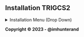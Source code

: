 ## Installation TRIGCS2
<details>
<summary>Installation Menu (Drop Down)</summary>
  
### Python3/Python
  * Run `pip install -r requirements.txt` for python3 `pip3 install -r requirements.txt`
  * Run `python main.py` 
  * Updating offset after fixed in `offsets.py`
  
  </details>


**Copyright © 2023 - @imhunterand**
